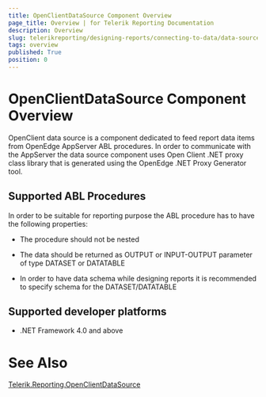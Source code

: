 ```yaml
---
title: OpenClientDataSource Component Overview
page_title: Overview | for Telerik Reporting Documentation
description: Overview
slug: telerikreporting/designing-reports/connecting-to-data/data-source-components/openclientdatasource-component/overview
tags: overview
published: True
position: 0
---
```


# OpenClientDataSource Component Overview



OpenClient data source is a component dedicated to feed report data items from OpenEdge AppServer ABL procedures.
        In order to communicate with the AppServer the data source component uses Open Client .NET proxy class library that 
        is generated using the OpenEdge .NET Proxy Generator tool.
      


## Supported ABL Procedures

In order to be suitable for reporting purpose the ABL procedure has to have the following properties:


* The procedure should not be nested


* The data should be returned as OUTPUT or INPUT-OUTPUT parameter of type DATASET or DATATABLE


* In order to have data schema while designing reports it is recommended to specify schema for the DATASET/DATATABLE


## Supported developer platforms

* .NET Framework 4.0 and above
            


# See Also
[Telerik.Reporting.OpenClientDataSource](/reporting/api/Telerik.Reporting.OpenClientDataSource)

